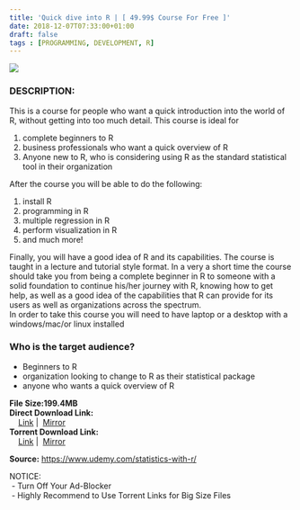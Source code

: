 ```yaml
---
title: 'Quick dive into R | [ 49.99$ Course For Free ]'
date: 2018-12-07T07:33:00+01:00
draft: false
tags : [PROGRAMMING, DEVELOPMENT, R]
---
```


[![](https://4.bp.blogspot.com/-tww2Pv7QItI/XAoS53rSn2I/AAAAAAAAAs8/RLIn61gq-PcyLf6znksXAnnuAb0HZaCNgCLcBGAs/s640/Quick-dive-into-R.jpg)](https://4.bp.blogspot.com/-tww2Pv7QItI/XAoS53rSn2I/AAAAAAAAAs8/RLIn61gq-PcyLf6znksXAnnuAb0HZaCNgCLcBGAs/s1600/Quick-dive-into-R.jpg)

### DESCRIPTION:

This is a course for people who want a quick introduction into the world of R, without getting into too much detail. This course is ideal for  

1.  complete beginners to R
2.  business professionals who want a quick overview of R
3.  Anyone new to R, who is considering using R as the standard statistical tool in their organization

After the course you will be able to do the following:  

1.  install R
2.  programming in R
3.  multiple regression in R
4.  perform visualization in R
5.  and much more!

Finally, you will have a good idea of R and its capabilities. The course is taught in a lecture and tutorial style format. In a very a short time the course should take you from being a complete beginner in R to someone with a solid foundation to continue his/her journey with R, knowing how to get help, as well as a good idea of the capabilities that R can provide for its users as well as organizations across the spectrum.  
In order to take this course you will need to have laptop or a desktop with a windows/mac/or linux installed  

### Who is the target audience?

*   Beginners to R
*   organization looking to change to R as their statistical package
*   anyone who wants a quick overview of R

**File Size:199.4MB**  
**Direct Download Link:**  
    [Link](http://turboagram.com/18521555/quick-dive-into-r-link1) |  [Mirror](http://turboagram.com/18521555/quick-dive-into-r-link2)  
**Torrent Download Link:**  
    [Link](http://turboagram.com/18521555/quick-dive-into-r-torrent1) |  [Mirror](http://turboagram.com/18521555/quick-dive-into-r-torrent2)  
  
**Source:** https://www.udemy.com/statistics-with-r/  
  
NOTICE:  
 - Turn Off Your Ad-Blocker  
 - Highly Recommend to Use Torrent Links for Big Size Files